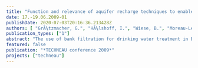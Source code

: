 ```yaml
---
title: "Function and relevance of aquifer recharge techniques to enable sustainable water resources management in developing and newly-industrialized countries"
date: 17.-19.06.2009-01
publishDate: 2020-07-03T20:16:36.213428Z
authors: [ "GrÃ¼tzmacher, G.", "HÃ¼lshoff, I.", "Wiese, B.", "Moreau-Le Golvan, Y.", "sprenger", "Lorenzen, G.", "Pekdeger, A." ]
publication_types: ["1"]
abstract: "The use of bank filtration for drinking water treatment in Europe dates back to the days of beginning industrialization in the 19th century. With regard to improved source water quality in Europe, the millennium development goals and global climate change, aquifer recharge (AR) and bank filtration (BF) need to be reassessed in terms of sustainability and their role within an integrated water resource management. Based on the IC-NASRI study comprising 194 drinking water facilities worldwide integrating aquifer recharge techniques in their treatment system, an average AR/BF site would be located in Central Europe alongside a river and is characterized by: a sandy gravel aquifer with a hydraulic conductivity of 2x10-3 m/s, a maximum aquifer thickness of 30 m, 175 m travel distance from bank to well, a travel time of 70 days and by vertical well operation with a daily capacity of 55.000 m³. A literature survey conducted within the TECHNEAU project demonstrated that for substances highly relevant to newly-industrialized or developing countries (e.g. pathogens) the removal efficiency is good. Hydro-chemical analyses from three study sites in Delhi support these results. However, it was also shown that poor surface water quality, saline groundwater or subsurface conditions leading to mobilization of trace metals like iron, manganese or arsenic may limit the applicability of AR / BF without further post-treatment. Climate change might affect the performance of AR / BF worldwide, impairing source water quality and influencing removal efficiency. However, other factors like changes in demography or land-use can impact the systems by far more severely."
featured: false
publication: "*TECHNEAU conference 2009*"
projects: ["techneau"]
---
```


